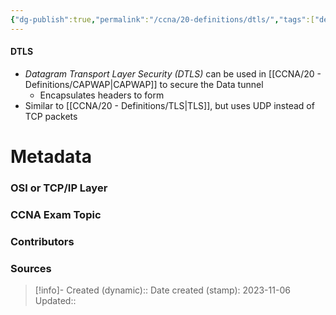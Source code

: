 ```yaml
---
{"dg-publish":true,"permalink":"/ccna/20-definitions/dtls/","tags":["defs_ccna"]}
---
```


#### DTLS
- *Datagram Transport Layer Security (DTLS)* can be used in [[CCNA/20 - Definitions/CAPWAP\|CAPWAP]] to secure the Data tunnel
	- Encapsulates headers to form 
- Similar to [[CCNA/20 - Definitions/TLS\|TLS]], but uses UDP instead of TCP packets



# Metadata
### OSI or TCP/IP Layer

### CCNA Exam Topic

### Contributors

### Sources



> [!info]- Created (dynamic):: 
> Date created (stamp): 2023-11-06
> Updated:: 


